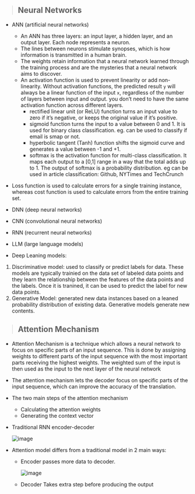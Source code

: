 
> ## Neural Networks

- ANN (artificial neural networks)
  - An ANN has three layers: an input layer, a hidden layer, and an output layer. Each node represents a neuron.
  - The lines between neurons stimulate synopses, which is how information is transmitted in a human brain.
  - The weights retain information that a neural network learned through the training process and are the mysteries that a neural network aims to discover.
  - An activation function is used to prevent linearity or add non-linearity. Without activation functions, the predicted result `y` will always be a linear function of the input `x`, regardless of the number of layers between input and output. you don’t need to have the same activation function across different layers.
    - rectified linear unit (or ReLU) function turns an input value to zero if it’s negative, or keeps the original value if it’s positive.
    - sigmoid function turns the input to a value between 0 and 1. It is used for binary class classification. eg. can be used to classify if email is smap or not.
    - hyperbolic tangent (Tanh) function shifts the sigmoid curve and generates a value between -1 and +1.
    - softmax is the activation function for multi-class classification. It maps each output to a [0,1] range in a way that the total adds up to 1. The output of softmax is a probability distribution. eg can be used in article classification: Github, NYTimes and TechCrunch
- Loss function is used to calculate errors for a single training instance, whereas cost function is used to calculate errors from the entire training set.

- DNN (deep neural networks)
- CNN (convolutional neural networks)
- RNN (recurrent neural networks)
- LLM (large language models)

- Deep Leaning models:
1. Discriminative model: used to classify or predict labels for data. These models are typically trainied on the data set of labeled data points and they learn the relationship between the features of the data points and the labels. Once it is tranined, it can be used to predict the label for new data points. 
2. Generative Model: generated new data instances based on a leaned probability distribution of existing data. Generative models generate new contents. 



> ## Attention Mechanism
- Attention Mechanism is a technique which allows a neural network to focus on specific parts of an input sequence. This is done by assigning weights to different parts of the input sequence with the most important parts receiving the highest weights. The weighted sum of the input is then used as the input to the next layer of the neural network
- The attention mechanism lets the decoder focus on specific parts of the input sequence, which can improve the accuracy of the translation.
- The two main steps of the attention mechanism
	- Calculating the attention weights
 	- Generating the context vector
	  
- Traditional RNN encoder-decoder

	![image](https://github.com/user-attachments/assets/f2de56bd-d135-4b1b-938b-84152de6c2f2)

- Attention model differs from a traditional model in 2 main ways:
	- Encoder passes more data to decoder.

		![image](https://github.com/user-attachments/assets/8f62a9bd-c4da-4620-a1e9-876190597ad6)

	- Decoder Takes extra step before producing the output
